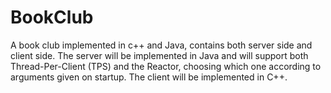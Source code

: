# BookClub
A book club implemented in c++ and Java, contains both server side and client side.
The server will be implemented in Java and will support both Thread-Per-Client (TPS) and the Reactor,
choosing which one according to arguments given on startup. 
The client will be implemented in C++.
